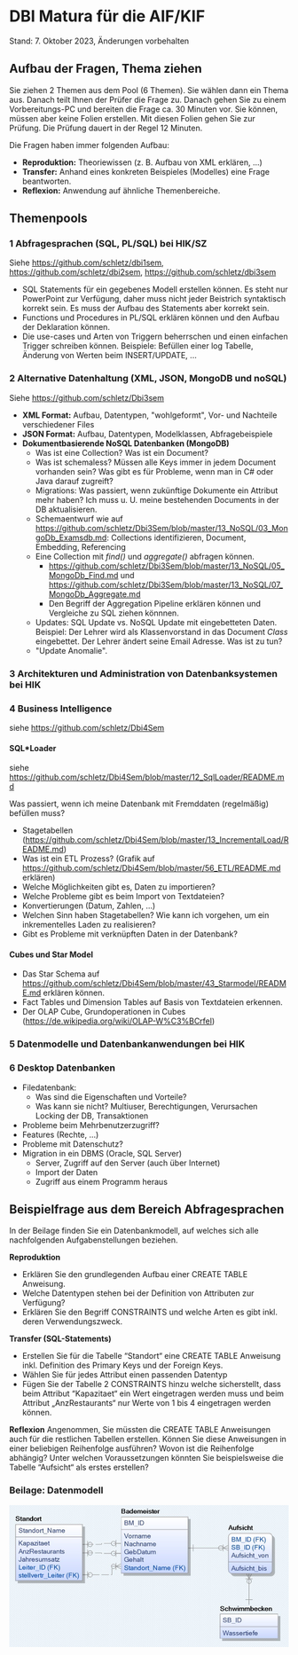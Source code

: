 # DBI Matura für die AIF/KIF

Stand: 7. Oktober 2023, Änderungen vorbehalten

## Aufbau der Fragen, Thema ziehen 

Sie ziehen 2 Themen aus dem Pool (6 Themen). Sie wählen dann ein Thema aus. Danach teilt Ihnen der Prüfer 
die Frage zu. Danach gehen Sie zu einem Vorbereitungs-PC und bereiten die Frage ca. 30 Minuten vor. Sie 
können, müssen aber keine Folien erstellen. Mit diesen Folien gehen Sie zur Prüfung. Die Prüfung dauert in 
der Regel 12 Minuten. 

Die Fragen haben immer folgenden Aufbau: 

- **Reproduktion:** Theoriewissen (z. B. Aufbau von XML erklären, ...) 
- **Transfer:** Anhand eines konkreten Beispieles (Modelles) eine Frage beantworten. 
- **Reflexion:** Anwendung auf ähnliche Themenbereiche. 

## Themenpools 

### 1 Abfragesprachen (SQL, PL/SQL) bei HIK/SZ

Siehe https://github.com/schletz/dbi1sem, https://github.com/schletz/dbi2sem, https://github.com/schletz/dbi3sem

- SQL Statements für ein gegebenes Modell erstellen können. Es steht nur PowerPoint zur Verfügung,
  daher muss nicht jeder Beistrich syntaktisch korrekt sein. Es muss der Aufbau des Statements
  aber korrekt sein.
- Functions und Procedures in PL/SQL erklären können und den Aufbau der Deklaration können.
- Die use-cases und Arten von Triggern beherrschen und einen einfachen Trigger schreiben können. Beispiele:
  Befüllen einer log Tabelle, Änderung von Werten beim INSERT/UPDATE, ...

### 2 Alternative Datenhaltung (XML, JSON, MongoDB und noSQL)

Siehe https://github.com/schletz/Dbi3sem 

- **XML Format:** Aufbau, Datentypen, "wohlgeformt", Vor- und Nachteile verschiedener Files 
- **JSON Format:** Aufbau, Datentypen, Modelklassen, Abfragebeispiele 
- **Dokumentbasierende NoSQL Datenbanken (MongoDB)**
    - Was ist eine Collection? Was ist ein Document? 
    - Was ist schemaless? Müssen alle Keys immer in jedem Document vorhanden sein?
      Was gibt es für Probleme, wenn man in C# oder Java darauf zugreift?
    - Migrations: Was passiert, wenn zukünftige Dokumente ein Attribut mehr haben?
      Ich muss u. U. meine bestehenden Documents in der DB aktualisieren.
    - Schemaentwurf wie auf
   https://github.com/schletz/Dbi3Sem/blob/master/13_NoSQL/03_MongoDb_Examsdb.md: Collections identifizieren, Document, Embedding, Referencing 
    - Eine Collection mit *find()* und *aggregate()* abfragen können.
      - https://github.com/schletz/Dbi3Sem/blob/master/13_NoSQL/05_MongoDb_Find.md und
        https://github.com/schletz/Dbi3Sem/blob/master/13_NoSQL/07_MongoDb_Aggregate.md
      - Den Begriff der Aggregation Pipeline erklären können und Vergleiche zu SQL ziehen könnnen.
    - Updates: SQL Update vs. NoSQL Update mit eingebetteten Daten. Beispiel: Der Lehrer wird als 
    Klassenvorstand in das Document *Class* eingebettet. Der Lehrer ändert seine Email Adresse. Was ist zu tun? 
    - "Update Anomalie". 

### 3 Architekturen und Administration von Datenbanksystemen bei HIK 

### 4 Business Intelligence

siehe https://github.com/schletz/Dbi4Sem 

#### SQL*Loader

siehe  https://github.com/schletz/Dbi4Sem/blob/master/12_SqlLoader/README.md

Was passiert, wenn ich meine Datenbank mit Fremddaten (regelmäßig) befüllen muss?

- Stagetabellen (https://github.com/schletz/Dbi4Sem/blob/master/13_IncrementalLoad/README.md) 
- Was ist ein ETL Prozess? (Grafik auf https://github.com/schletz/Dbi4Sem/blob/master/56_ETL/README.md erklären) 
- Welche Möglichkeiten gibt es, Daten zu importieren? 
- Welche Probleme gibt es beim Import von Textdateien? 
- Konvertierungen (Datum, Zahlen, ...) 
- Welchen Sinn haben Stagetabellen? Wie kann ich vorgehen, um ein inkrementelles Laden zu realisieren?
- Gibt es Probleme mit verknüpften Daten in der Datenbank?

#### Cubes und Star Model

- Das Star Schema auf https://github.com/schletz/Dbi4Sem/blob/master/43_Starmodel/README.md erklären können.
- Fact Tables und Dimension Tables auf Basis von Textdateien erkennen.
- Der OLAP Cube, Grundoperationen in Cubes (https://de.wikipedia.org/wiki/OLAP-W%C3%BCrfel) 

### 5 Datenmodelle und Datenbankanwendungen bei HIK 

### 6 Desktop Datenbanken 

- Filedatenbank:
    - Was sind die Eigenschaften und Vorteile?
    - Was kann sie nicht? Multiuser, Berechtigungen, Verursachen Locking der DB, Transaktionen 
- Probleme beim Mehrbenutzerzugriff? 
- Features (Rechte, ...) 
- Probleme mit Datenschutz? 
- Migration in ein DBMS (Oracle, SQL Server) 
    - Server, Zugriff auf den Server (auch über Internet) 
    - Import der Daten 
    - Zugriff aus einem Programm heraus 

## Beispielfrage aus dem Bereich Abfragesprachen

In der Beilage finden Sie ein Datenbankmodell, auf welches sich alle nachfolgenden Aufgabenstellungen beziehen.

**Reproduktion**
- Erklären Sie den grundlegenden Aufbau einer CREATE TABLE Anweisung.
- Welche Datentypen stehen bei der Definition von Attributen zur Verfügung?
- Erklären Sie den Begriff CONSTRAINTS und welche Arten es gibt inkl. deren Verwendungszweck.

**Transfer (SQL-Statements)**
- Erstellen Sie für die Tabelle “Standort“ eine CREATE TABLE Anweisung inkl. Definition des Primary Keys und der Foreign Keys.
- Wählen Sie für jedes Attribut einen passenden Datentyp
- Fügen Sie der Tabelle 2 CONSTRAINTS hinzu welche sicherstellt, dass beim Attribut “Kapazitaet“ ein Wert eingetragen werden muss und beim Attribut „AnzRestaurants“ nur Werte von 1 bis 4 eingetragen werden können.

**Reflexion**
Angenommen, Sie müssten die CREATE TABLE Anweisungen auch für die restlichen Tabellen erstellen. Können Sie diese Anweisungen in einer beliebigen Reihenfolge ausführen? Wovon ist die Reihenfolge abhängig? Unter welchen Voraussetzungen könnten Sie beispielsweise die Tabelle “Aufsicht“ als erstes erstellen?  

### Beilage: Datenmodell

![](demo_modell.jpg)
